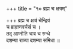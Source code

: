 +++
title = "१० ब्रह्म च क्षत्रम्"

+++
ब्रह्म च क्षत्रं चेन्द्रियं  
च ब्राह्मणवर्चसं च ।  
तद् आप्नोति चाव च रुन्धे  
दशम्या रात्र्या दशम्या समिधा ॥
